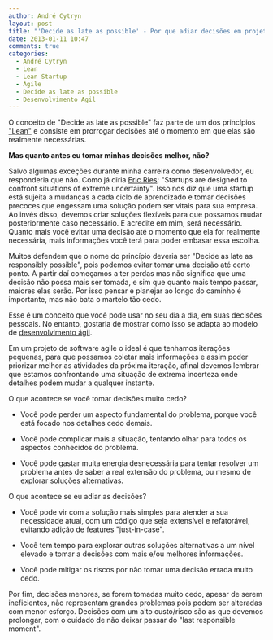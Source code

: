 ```yaml
---
author: André Cytryn
layout: post
title: "'Decide as late as possible' - Por que adiar decisões em projetos de desenvolvimento ágil"
date: 2013-01-11 10:47
comments: true
categories:
  - André Cytryn
  - Lean
  - Lean Startup
  - Agile
  - Decide as late as possible
  - Desenvolvimento Agil
---
```


O conceito de "Decide as late as possible" faz parte de um dos princípios ["Lean"][1] e consiste em prorrogar decisões até o momento em que elas são realmente necessárias.

__Mas quanto antes eu tomar minhas decisões melhor, não?__
<!-- more -->

Salvo algumas exceções durante minha carreira como desenvolvedor, eu responderia que não. Como já diria [Eric Ries][2]: "Startups are designed to confront situations of extreme uncertainty". Isso nos diz que uma startup está sujeita a mudanças a cada ciclo de aprendizado e tomar decisões precoces que engessam uma solução podem ser vitais para sua empresa. Ao invés disso, devemos criar soluções flexíveis para que possamos mudar posteriormente caso necessário. E acredite em mim, será necessário. Quanto mais você evitar uma decisão até o momento que ela for realmente necessária, mais informações você terá para poder embasar essa escolha.

Muitos defendem que o nome do princípio deveria ser "Decide as late as responsibly possible", pois podemos evitar tomar uma decisão até certo ponto. A partir daí começamos a ter perdas mas não significa que uma decisão não possa mais ser tomada, e sim que quanto mais tempo passar, maiores elas serão. Por isso pensar e planejar ao longo do caminho é importante, mas não bata o martelo tão cedo.

Esse é um conceito que você pode usar no seu dia a dia, em suas decisões pessoais. No entanto, gostaria de mostrar como isso se adapta ao modelo de [desenvolvimento ágil][3].

Em um projeto de software agile o ideal é que tenhamos iterações pequenas, para que possamos coletar mais informações e assim poder priorizar melhor as atividades da próxima iteração, afinal devemos lembrar que estamos confrontando uma situação de extrema incerteza onde detalhes podem mudar a qualquer instante.


O que acontece se você tomar decisões muito cedo?

- Você pode perder um aspecto fundamental do problema, porque você está focado nos detalhes cedo demais.

- Você pode complicar mais a situação, tentando olhar para todos os aspectos conhecidos do problema.

- Você pode gastar muita energia desnecessária para tentar resolver um problema antes de saber a real extensão do problema, ou mesmo de explorar soluções alternativas.


O que acontece se eu adiar as decisões?

- Você pode vir com a solução mais simples para atender a sua necessidade atual, com um código que seja extensível e refatorável, evitando adição de features "just-in-case".

- Você tem tempo para explorar outras soluções alternativas a um nível elevado e tomar a decisões com mais e/ou melhores informações.

- Você pode mitigar os riscos por não tomar uma decisão errada muito cedo.


Por fim, decisões menores, se forem tomadas muito cedo, apesar de serem ineficientes, não representam grandes problemas pois podem ser alteradas com menor esforço. Decisões com um alto custo/risco são as que devemos prolongar, com o cuidado de não deixar passar do "last responsible moment".

[1]: http://theleanstartup.com/
[2]: http://www.startuplessonslearned.com/
[3]: http://desenvolvimentoagil.com.br/
